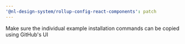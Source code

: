 ```yaml
---
'@nl-design-system/rollup-config-react-components': patch
---
```


Make sure the individual example installation commands can be copied using GitHub's UI
